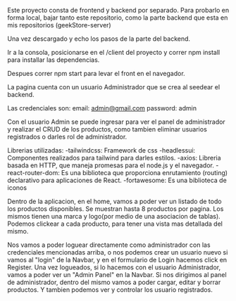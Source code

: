 Este proyecto consta de frontend y backend por separado. Para probarlo en forma local, bajar tanto este repositorio, como la parte backend que esta en mis repositorios (geekStore-server)

Una vez descargado y echo los pasos de la parte del backend.

Ir a la consola, posicionarse en el /client del proyecto y correr npm install para installar las dependencias.

Despues correr npm start para levar el front en el navegador.

La pagina cuenta con un usuario Administrador que se crea al seedear el backend.

Las credenciales son:
email: admin@gmail.com
password: admin

Con el usuario Admin se puede ingresar para ver el panel de administrador y realizar el CRUD de los productos, como tambien eliminar usuarios registrados o darles rol de administrador.


Librerias utilizadas:
-tailwindcss: Framework de css
-headlessui: Componentes realizados para tailwind para darles estilos.
-axios: Libreria basada en HTTP, que maneja promesas para el node.js y el navegador.
-react-router-dom: Es una biblioteca que proporciona enrutamiento (routing) declarativo para aplicaciones de React. 
-fortawesome: Es una biblioteca de iconos

Dentro de la aplicacion, en el home, vamos a poder ver un listado de todo los productos disponibles. Se muestran hasta 8 productos por pagina. Los mismos tienen una marca y logo(por medio de una asociacion de tablas).
 Podemos clickear a cada producto, para tener una vista mas detallada del mismo.

Nos vamos a poder loguear directamente como administrador con las credenciales mencionadas arriba, o nos podemos crear un usuario nuevo si vamos al "login" de la Navbar, y en el formulario de Login hacemos click en Register.
 Una vez logueados, si lo hacemos con el usuario Administrador, vamos a poder ver un "Admin Panel" en la Navbar. Si nos dirigimos al panel de administrador, dentro del mismo vamos a poder cargar, editar y borrar productos. Y tambien podemos ver y controlar los usuario registrados.

